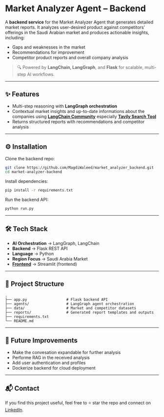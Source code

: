 # Market Analyzer Agent – Backend

A **backend service** for the Market Analyzer Agent that generates detailed market reports. It analyzes user-desired product against competitors’ offerings in the Saudi Arabian market and produces actionable insights, including:

* Gaps and weaknesses in the market
* Recommendations for improvement
* Competitor product reports and overall company analysis

> 🔍 Powered by **LangChain, LangGraph**, and **Flask** for scalable, multi-step AI workflows.

---

## ✨ Features

* Multi-step reasoning with **LangGraph orchestration**
* Contextual market insights and up-to-date informations about the companies using [**LangChain Community**](https://www.langchain.com/community) especially [**Tavily Search Tool**](https://python.langchain.com/docs/integrations/tools/tavily_search/)
* Returns structured reports with recommendations and competitor analysis

---

## ⚙️ Installation

Clone the backend repo:

```bash
git clone https://github.com/MagdiWaleed/market_analyzer_backend.git
cd market-analyzer-backend
```

Install dependencies:

```bash
pip install -r requirements.txt
```

Run the backend API:

```bash
python run.py
```

---

## 🛠 Tech Stack

* **AI Orchestration** → LangGraph, LangChain
* **Backend** → Flask REST API
* **Language** → Python
* **Region Focus** → Saudi Arabia Market
* [**Frontend**](https://github.com/MagdiWaleed/market_analyzer_frontend) → Streamlit (frontend)

---

## 📂 Project Structure

```
.
├── app.py                  # Flask backend API
├── agents/                 # LangGraph agent orchestration
├── data/                   # Market and competitor datasets
├── reports/                # Generated report templates and outputs
├── requirements.txt
└── README.md
```

---

## 🚀 Future Improvements

* Make the convesation expandable for further analysis
* Performe RAG in the received analysis
* Add user authentication and profiles
* Dockerize backend for cloud deployment

---

## 📬 Contact

If you find this project useful, feel free to ⭐ star the repo and connect on [LinkedIn](https://linkedin.com/in/magdi-waleed).
